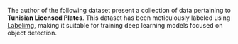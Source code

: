 The author of the following dataset present a collection of data pertaining to **Tunisian Licensed Plates**. This dataset has been meticulously labeled using [Labelimg](https://github.com/HumanSignal/labelImg), making it suitable for training deep learning models focused on object detection.